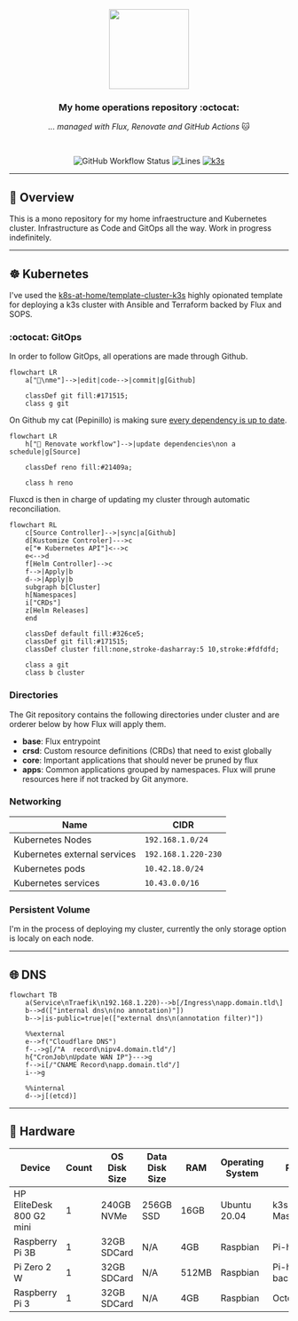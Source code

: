<div align="center">

<img src="https://camo.githubusercontent.com/5b298bf6b0596795602bd771c5bddbb963e83e0f/68747470733a2f2f692e696d6775722e636f6d2f7031527a586a512e706e67" align="center" width="144px" height="144px"/>

### My home operations repository :octocat:

_... managed with Flux, Renovate and GitHub Actions_ 🐱

</div>

<br/>

<div align="center">

![GitHub Workflow Status](https://img.shields.io/github/workflow/status/mrmarble/home-ops/Schedule%20-%20Renovate?label=Renovate&logo=renovatebot)
![Lines](https://img.shields.io/tokei/lines/github/mrmarble/home-ops?color=success&label=Lines%20of%20code&logo=codefactor&logoColor=white)
[![k3s](https://img.shields.io/badge/k3s-v1.23.4-success.svg?style=flat)]()
</div>

---

## 📖 Overview

This is a mono repository for my home infraestructure and Kubernetes cluster. Infrastructure as Code and GitOps all the way.
Work in progress indefinitely.

---

## ☸ Kubernetes

I've used the [k8s-at-home/template-cluster-k3s](https://github.com/k8s-at-home/template-cluster-k3s) highly opionated template for deploying a k3s cluster with Ansible and Terraform backed by Flux and SOPS.


### :octocat: GitOps

In order to follow GitOps, all operations are made through Github.

```mermaid
flowchart LR
    a["👦\nme"]-->|edit|code-->|commit|g[Github]

    classDef git fill:#171515;
    class g git

```

On Github my cat (Pepinillo) is making sure [every dependency is up to date](https://github.com/MrMarble/home-ops/issues/5).

```mermaid
flowchart LR
    h["🤖 Renovate workflow"]-->|update dependencies\non a schedule|g[Source]

    classDef reno fill:#21409a;

    class h reno
```

Fluxcd is then in charge of updating my cluster through automatic reconciliation.

```mermaid
flowchart RL
    c[Source Controller]-->|sync|a[Github]
    d[Kustomize Controler]--->c
    e["☸ Kubernetes API"]<-->c
    e<-->d
    f[Helm Controller]-->c
    f-->|Apply|b
    d-->|Apply|b
    subgraph b[Cluster]
    h[Namespaces]
    i["CRDs"]
    z[Helm Releases]
    end

    classDef default fill:#326ce5;
    classDef git fill:#171515;
    classDef cluster fill:none,stroke-dasharray:5 10,stroke:#fdfdfd;

    class a git
    class b cluster
```

### Directories

The Git repository contains the following directories under cluster and are orderer below by how Flux will apply them.
- **base**: Flux entrypoint
- **crsd**: Custom resource definitions (CRDs) that need to exist globally
- **core**: Important applications that should never be pruned by flux
- **apps**: Common applications grouped by namespaces. Flux will prune resources here if not tracked by Git anymore.

### Networking

| Name                         | CIDR                |
|------------------------------|---------------------|
| Kubernetes Nodes             | `192.168.1.0/24`    |
| Kubernetes external services | `192.168.1.220-230` |
| Kubernetes pods              | `10.42.18.0/24`     |
| Kubernetes services          | `10.43.0.0/16`      |


### Persistent Volume

I'm in the process of deploying my cluster, currently the only storage option is localy on each node.

---

## 🌐 DNS

```mermaid
flowchart TB
    a(Service\nTraefik\n192.168.1.220)-->b[/Ingress\napp.domain.tld\]
    b-->d(["internal dns\n(no annotation)"])
    b-->|is-public=true|e(["external dns\n(annotation filter)"])

    %%external
    e-->f("Cloudflare DNS")
    f-.->g[/"A  record\nipv4.domain.tld"/]
    h{"CronJob\nUpdate WAN IP"}--->g
    f-->i[/"CNAME Record\napp.domain.tld"/]
    i-->g

    %%internal
    d-->j[(etcd)]
```

---

## 🔧 Hardware

| Device                   | Count | OS Disk Size | Data Disk Size | RAM   | Operating System | Purpose           |
|--------------------------|-------|--------------|----------------|-------|------------------|-------------------|
| HP EliteDesk 800 G2 mini | 1     | 240GB NVMe   | 256GB SSD      | 16GB  | Ubuntu 20.04     | k3s Master/Worker |
| Raspberry Pi 3B          | 1     | 32GB SDCard  | N/A            | 4GB   | Raspbian         | Pi-hole           |
| Pi Zero 2 W              | 1     | 32GB SDCard  | N/A            | 512MB | Raspbian         | Pi-hole backup    |
| Raspberry Pi 3           | 1     | 32GB SDCard  | N/A            | 4GB   | Raspbian         | Octoprint         |
